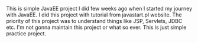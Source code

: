 This is simple JavaEE project I did few weeks ago when I started my journey with JavaEE.
I did this project with tutorial from javastart.pl website.
The priority of this project was to understand things like JSP, Servlets, JDBC etc.
I'm not gonna maintain this project or what so ever.
This is just simple practice project.
